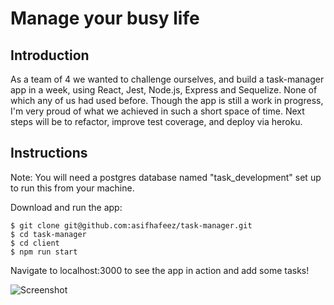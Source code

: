 # Manage your busy life

Introduction
-------
As a team of 4 we wanted to challenge ourselves, and build a task-manager app in a week, using React, Jest, Node.js, Express and Sequelize.  None of which any of us had used before.  Though the app is still a work in progress, I'm very proud of what we achieved in such a short space of time. Next steps will be to refactor, improve test coverage, and deploy via heroku.

Instructions
----
Note: You will need a postgres database named "task_development" set up to run this from your machine.


Download and run the app:
```
$ git clone git@github.com:asifhafeez/task-manager.git
$ cd task-manager
$ cd client
$ npm run start
```

Navigate to localhost:3000 to see the app in action and add some tasks!



![Screenshot](https://www.dropbox.com/s/c2btovu2fk3407w/Screen%20Shot%202016-11-30%20at%2021.48.26.png?raw=1)
